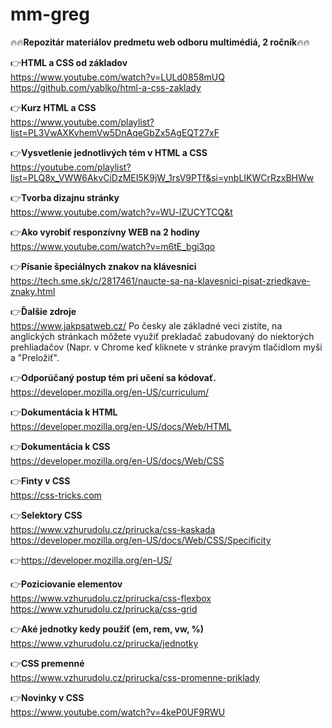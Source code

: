 # mm-greg
🔥🔥**Repozitár materiálov predmetu web odboru multimédiá, 2 ročník**🔥🔥



👉**HTML a CSS od základov**  
https://www.youtube.com/watch?v=LULd0858mUQ
https://github.com/yablko/html-a-css-zaklady    

  
   
👉**Kurz HTML a CSS**  
https://www.youtube.com/playlist?list=PL3VwAXKvhemVw5DnAqeGbZx5AgEQT27xF     


 
👉**Vysvetlenie jednotlivých tém v HTML a CSS**  
https://youtube.com/playlist?list=PLQ8x_VWW6AkvCiDzMEI5K9jW_1rsV9PTf&si=ynbLIKWCrRzxBHWw   
  


👉**Tvorba dizajnu stránky**  
https://www.youtube.com/watch?v=WU-lZUCYTCQ&t    


 
👉**Ako vyrobiť responzívny WEB na 2 hodiny**  
https://www.youtube.com/watch?v=m6tE_bgi3qo    


 
👉**Písanie špeciálnych znakov na klávesnici**  
https://tech.sme.sk/c/2817461/naucte-sa-na-klavesnici-pisat-zriedkave-znaky.html     


 
👉**Ďalšie zdroje**  
https://www.jakpsatweb.cz/  Po česky ale základné veci zistíte, na anglických stránkach môžete využiť prekladač zabudovaný do niektorých prehliadačov (Napr. v Chrome keď kliknete v stránke pravým tlačidlom myši a "Preložiť".    

       
  

👉**Odporúčaný postup tém pri učení sa kódovať.**  
https://developer.mozilla.org/en-US/curriculum/    
   
     

👉**Dokumentácia k HTML**  
https://developer.mozilla.org/en-US/docs/Web/HTML  
  
    

👉**Dokumentácia k CSS**  
https://developer.mozilla.org/en-US/docs/Web/CSS   
   
     

👉**Finty v CSS**  
https://css-tricks.com   


👉**Selektory CSS**  
https://www.vzhurudolu.cz/prirucka/css-kaskada  
https://developer.mozilla.org/en-US/docs/Web/CSS/Specificity    
    

👉https://developer.mozilla.org/en-US/  

👉**Poziciovanie elementov**  
https://www.vzhurudolu.cz/prirucka/css-flexbox  
https://www.vzhurudolu.cz/prirucka/css-grid  
  
👉**Aké jednotky kedy použiť (em, rem, vw, %)**  
https://www.vzhurudolu.cz/prirucka/jednotky  
  
👉**CSS premenné**  
https://www.vzhurudolu.cz/prirucka/css-promenne-priklady  
  
👉**Novinky v CSS**  
https://www.youtube.com/watch?v=4keP0UF9RWU     